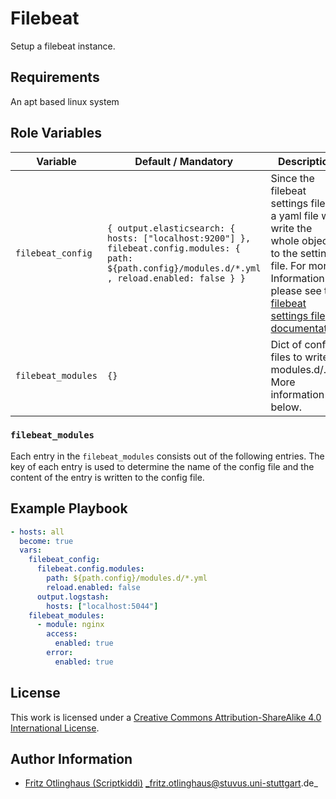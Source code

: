 # Filebeat

Setup a filebeat instance.


## Requirements

An apt based linux system

## Role Variables


| Variable           | Default / Mandatory                                                                                                                                  | Description                                                                                                                                                                                                                                              |
|--------------------|------------------------------------------------------------------------------------------------------------------------------------------------------|----------------------------------------------------------------------------------------------------------------------------------------------------------------------------------------------------------------------------------------------------------|
| `filebeat_config`  | `{ output.elasticsearch: { hosts: ["localhost:9200"] }, filebeat.config.modules: { path: ${path.config}/modules.d/*.yml , reload.enabled: false } }` | Since the filebeat settings file is a yaml file we write the whole object to the settings file. For more Information please see the [filebeat settings file documentation](https://www.elastic.co/guide/en/filebeat/current/filebeat-settings-file.html) |
| `filebeat_modules` | `{}`                                                                                                                                                 | Dict of config files to write to modules.d/. More information below.                                                                                                                                                                                     |

### `filebeat_modules`
Each entry in the `filebeat_modules` consists out of the following entries.
The key of each entry is used to determine the name of the config file and the content of the entry is written to the config file.

## Example Playbook

```yml
- hosts: all
  become: true
  vars:
    filebeat_config:
      filebeat.config.modules:
        path: ${path.config}/modules.d/*.yml
        reload.enabled: false
      output.logstash:
        hosts: ["localhost:5044"]
    filebeat_modules:
      - module: nginx
        access:
          enabled: true
        error:
          enabled: true
```

## License

This work is licensed under a [Creative Commons Attribution-ShareAlike 4.0 International License](https://creativecommons.org/licenses/by-sa/4.0/).


## Author Information

- [Fritz Otlinghaus (Scriptkiddi)](https://github.com/scriptkiddi) _fritz.otlinghaus@stuvus.uni-stuttgart.de_
